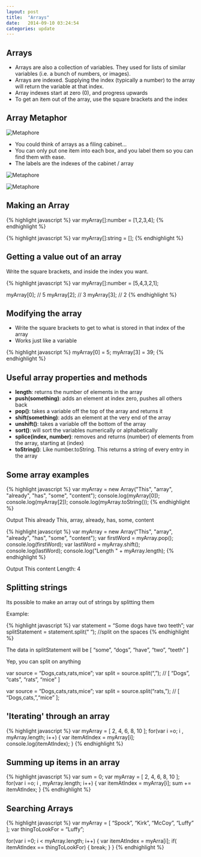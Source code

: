 ```yaml
---
layout: post
title:  "Arrays"
date:   2014-09-10 03:24:54
categories: update
---
```



Arrays
-------------------

- Arrays are also a collection of variables. They used for lists of similar variables (i.e. a bunch of numbers, or images).
- Arrays are indexed. Supplying the index (typically a number) to the array will return the variable at that index.
- Array indexes start at zero (0), and progress upwards
- To get an item out of the array, use the square brackets and the index

Array Metaphor
-------------------

![Metaphore](img/cabinet.png)

- You could think of arrays as a filing cabinet…
- You can only put one item into each box, and you label them so you can find them with ease.
- The labels are the indexes of the cabinet / array

![Metaphore](img/array_drawing.png)

![Metaphore](img/array_drawing_2.png)


Making an Array
---------------------

{% highlight javascript %}
var myArray[]:number = [1,2,3,4];
{% endhighlight %}

{% highlight javascript %}
var myArray[]:string = [];
{% endhighlight %}


Getting a value out of an array
-----------------------


Write the square brackets, and inside the index you want.

{% highlight javascript %}
var myArray[]:number = [5,4,3,2,1];

myArray[0]; // 5
myArray[2]; // 3
myArray[3]; // 2
{% endhighlight %}


Modifying the array
-------------------------


- Write the square brackets to get to what is stored in that index of the array
- Works just like a variable

{% highlight javascript %}
myArray[0] = 5;
myArray[3] = 39;
{% endhighlight %}

Useful array properties and methods
--------------------------

- **length**: returns the number of elements in the array
- **push(something)**: adds an element at index zero, pushes all others back
- **pop()**: takes a variable off the top of the array and returns it
- **shift(something)**: adds an element at the very end of the array
- **unshift()**: takes a variable off the bottom of the array
- **sort()**: will sort the variables numerically or alphabetically
- **splice(index, number)**: removes and returns (number) of elements from the array, starting at (index)
- **toString()**: Like number.toString. This returns a string of every entry in the array

Some array examples
---------------------------------

{% highlight javascript %}
var myArray = new Array("This", "array", "already", "has", "some", "content"); 
console.log(myArray[0]); 
console.log(myArray[2]); 
console.log(myArray.toString());
{% endhighlight %}

Output
This 
already 
This, array, already, has, some, content

{% highlight javascript %}
var myArray = new Array("This", "array", "already", "has", "some", "content");
var firstWord = myArray.pop(); 
console.log(firstWord); 
var lastWord = myArray.shift();
console.log(lastWord); 
console.log("Length " + myArray.length);
{% endhighlight %}

Output
This 
content 
Length: 4


Splitting strings
------------------------------

Its possible to make an array out of strings by splitting  them

Example:

{% highlight javascript %}
var statement = “Some dogs have two teeth”;
var splitStatement = statement.split(“ “); //split on the spaces
{% endhighlight %}

The data in splitStatement will be
[ “some”, “dogs”, “have”, “two”, “teeth” ]


Yep, you can split on anything

var source = “Dogs,cats,rats,mice”;
var split = source.split(“,”); // [ “Dogs”, “cats”, “rats”, “mice” ]

var source = “Dogs,cats,rats,mice”;
var split = source.split(“rats,”); // [ “Dogs,cats,”,“mice” ];


'Iterating' through an array
----------------------------------

{% highlight javascript %}
var myArray = [ 2, 4, 6, 8, 10 ];
for(var i =o; i , myArray.length; i++) {
	var itemAtIndex = myArray[i];
	console.log(itemAtIndex);
}
{% endhighlight %}

Summing up items in an array
-------------------------------------

{% highlight javascript %}
var sum = 0;
var myArray = [ 2, 4, 6, 8, 10 ];
for(var i =o; i , myArray.length; i++) {
	var itemAtIndex = myArray[i];
	sum += itemAtIndex;
}
{% endhighlight %}

Searching Arrays
----------------------------------------


{% highlight javascript %}
var myArray = [ “Spock”, “Kirk”, “McCoy”, “Luffy” ];
var thingToLookFor = “Luffy”;

for(var i =0; i < myArray.length; i++) {
	var itemAtIndex = myArra[i];
	if( itemAtIndex == thingToLookFor) {
		break;
	}
}
{% endhighlight %}